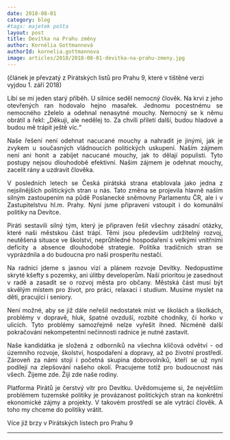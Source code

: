 ```yaml
---
date: 2018-08-01
category: blog
#tags: majetek pošta
layout: post
title: Devítka na Prahu změny
author: Kornélia Gottmannová
authorId: kornelia.gottmannova
image: articles/2018/2018-08-01-devitka-na-prahu-zmeny.jpg
---
```


(článek je převzatý z Pirátských listů pro Prahu 9, které v tištěné verzi vyjdou 1. září 2018)
<div style='text-align: justify;'>
Líbí se mi jeden starý příběh. U silnice seděl nemocný člověk. Na krvi z jeho otevřených ran hodovalo hejno masařek. Jednomu pocestnému se nemocného zželelo a odehnal nenasytné mouchy. Nemocný se k němu obrátil a řekl: „Děkuji, ale nedělej to. Za chvíli přiletí další, budou hladové a budou mě trápit ještě víc.“

Naše řešení není odehnat nacucané mouchy a nahradit je jinými, jak je zvykem u současných vládnoucích politických uskupení. Naším zájmem není ani honit a zabíjet nacucané mouchy, jak to dělají populisti. Tyto postupy nejsou dlouhodobě efektivní. Našim zájmem je odehnat mouchy, zacelit rány a uzdravit člověka. 

V posledních letech se Česká pirátská strana etablovala jako jedna z nejsilnějších politických stran u nás. Tato změna se projevila hlavně naším silným zastoupením na půdě Poslanecké sněmovny Parlamentu ČR, ale i v Zastupitelstvu hl.m. Prahy. Nyní jsme připraveni vstoupit i do komunální politiky na Devítce.

Piráti sestavili silný tým, který je připraven řešit všechny zásadní otázky, které naši městskou část trápí. Těmi jsou především udržitelný rozvoj, neutěšená situace ve školství, neprůhledné hospodaření s velkými vnitřními deficity a absence dlouhodobé strategie. Politika tradičních stran se vyprázdnila a do budoucna pro naši prosperitu nestačí.

Na radnici jdeme s jasnou vizí a plánem rozvoje Devítky. Nedopustíme skryté kšefty s pozemky, ani úlitby developerům. Naší prioritou je zasednout v radě a zasadit se o rozvoj města pro občany. Městská část musí být skvělým místem pro život, pro práci, relaxaci i studium. Musíme myslet na děti, pracující i seniory. 

Není možné, aby se již dále neřešil nedostatek míst ve školách a školkách, problémy v dopravě, hluk, špatné ovzduší, rozbité chodníky, či horko v ulicích. Tyto problémy samozřejmě nelze vyřešit ihned. Nicméně další pokračování nekompetentní nečinnosti radnice je nutné zastavit.

Naše kandidátka je složená z odborníků na všechna klíčová odvětví - od územního rozvoje, školství, hospodaření a dopravy, až po životní prostředí. Zároveň za námi stojí i početná skupina dobrovolníků, kteří se už nyní podílejí na zlepšování našeho okolí. Pracujeme totiž pro budoucnost nás všech. Žijeme zde. Žijí zde naše rodiny.

Platforma Pirátů je čerstvý vítr pro Devítku. Uvědomujeme si, že největším problémem tuzemské politiky je provázanost politických stran na konkrétní ekonomické zájmy a projekty. V takovém prostředí se ale vytrácí člověk. A toho my chceme do politiky vrátit.

</div>
Více již brzy v Pirátských listech pro Prahu 9

---